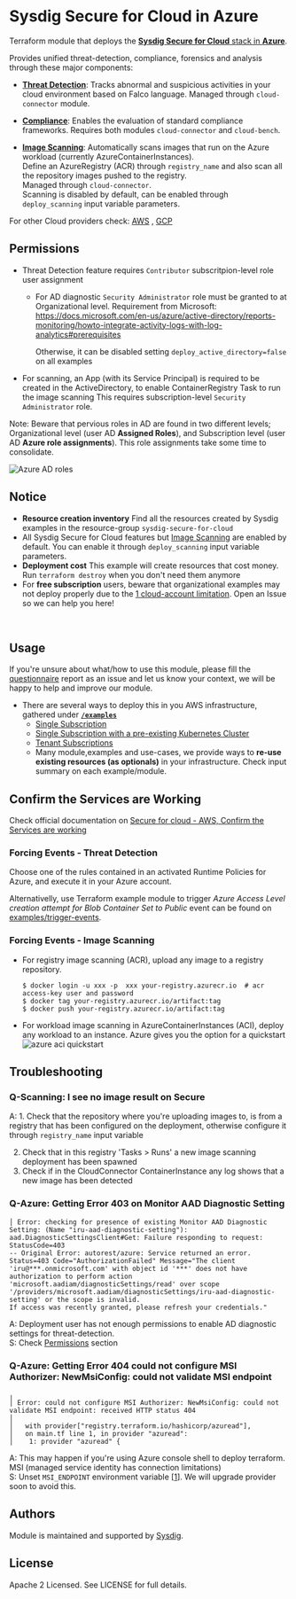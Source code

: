 # Sysdig Secure for Cloud in Azure

Terraform module that deploys the [**Sysdig Secure for Cloud** stack in **Azure**](https://docs.sysdig.com/en/docs/installation/sysdig-secure-for-cloud/deploy-sysdig-secure-for-cloud-on-azure).
<br/>

Provides unified threat-detection, compliance, forensics and analysis through these major components:

* **[Threat Detection](https://docs.sysdig.com/en/docs/sysdig-secure/insights/)**: Tracks abnormal and suspicious
  activities in your cloud environment based on Falco language. Managed through `cloud-connector` module. <br/>

* **[Compliance](https://docs.sysdig.com/en/docs/sysdig-secure/posture/compliance/compliance-unified-/)**: Enables the
  evaluation of standard compliance frameworks. Requires both modules  `cloud-connector` and `cloud-bench`. <br/>

* **[Image Scanning](https://docs.sysdig.com/en/docs/sysdig-secure/scanning/)**:
  Automatically scans images that run on the Azure workload (currently AzureContainerInstances).<br/>
  Define an AzureRegistry (ACR) through `registry_name` and also scan all the repository images pushed to the
  registry.<br/>
  Managed through `cloud-connector`. <br/>Scanning is disabled by default, can be enabled through `deploy_scanning`
  input variable parameters.<br/>

For other Cloud providers check: [AWS](https://github.com/sysdiglabs/terraform-aws-secure-for-cloud)
, [GCP](https://github.com/sysdiglabs/terraform-google-secure-for-cloud)

## Permissions

- Threat Detection feature requires `Contributor` subscritpion-level role user assignment
    - For AD diagnostic `Security Administrator` role must be granted to at Organizational level. Requirement from Microsoft: https://docs.microsoft.com/en-us/azure/active-directory/reports-monitoring/howto-integrate-activity-logs-with-log-analytics#prerequisites 

      Otherwise, it can be disabled setting `deploy_active_directory=false` on all examples
- For scanning, an App (with its Service Principal) is required to be created in the ActiveDirectory, to enable
  ContainerRegistry Task to run the image scanning This requires subscription-level `Security Administrator` role.

Note: Beware that pervious roles in AD are found in two different levels; Organizational level (user AD **Assigned
Roles**), and Subscription level (user AD **Azure role assignments**). This role assignments take some time to
consolidate.

![Azure AD roles](./resources/troubleshoot-ad-roles.png)


## Notice
* **Resource creation inventory** Find all the resources created by Sysdig examples in the resource-group `sysdig-secure-for-cloud`<br/>
* All Sysdig Secure for Cloud features but [Image Scanning](https://docs.sysdig.com/en/docs/sysdig-secure/scanning/) are enabled by default. You can enable it through `deploy_scanning` input variable parameters.<br/>
* **Deployment cost** This example will create resources that cost money. Run `terraform destroy` when you don't need them anymore
* For **free subscription** users, beware that organizational examples may not deploy properly due to the [1 cloud-account limitation](https://docs.sysdig.com/en/docs/administration/administration-settings/subscription/#cloud-billing-free-tier). Open an Issue so we can help you here!
<br/>

## Usage

If you're unsure about what/how to use this module, please fill the [questionnaire](https://github.com/sysdiglabs/terraform-aws-secure-for-cloud/blob/master/use-cases/_questionnaire.md) report as an issue and let us know your context, we will be happy to help and improve our module.

- There are several ways to deploy this in you AWS infrastructure, gathered under **[`/examples`](./examples)**
  - [Single Subscription](./examples/single-subscription/README.md)
  - [Single Subscription with a pre-existing Kubernetes Cluster](./examples/single-subscription-k8s/README.md)
  - [Tenant Subscriptions](./examples/tenant-subscriptions/README.md)
  - Many module,examples and use-cases, we provide ways to **re-use existing resources (as optionals)** in your
    infrastructure. Check input summary on each example/module.
<!--
  - Find some real self-baked **use-case scenarios** under [`/use-cases`](./use-cases)
-->

## Confirm the Services are Working

Check official documentation on [Secure for cloud - AWS, Confirm the Services are working](https://docs.sysdig.com/en/docs/installation/sysdig-secure-for-cloud/deploy-sysdig-secure-for-cloud-on-azure/#confirm-the-services-are-working)

### Forcing Events - Threat Detection

Choose one of the rules contained in an activated Runtime Policies for Azure, and execute it in your Azure account.

Alternativelly, use Terraform example module to trigger _Azure Access Level creation attempt for Blob Container Set to Public_ event can be
found on [examples/trigger-events](https://github.com/sysdiglabs/terraform-azurerm-secure-for-cloud/blob/master/examples/trigger-events).

### Forcing Events - Image Scanning

- For registry image scanning (ACR), upload any image to a registry repository.
  ```shell
  $ docker login -u xxx -p  xxx your-registry.azurecr.io  # acr access-key user and password
  $ docker tag your-registry.azurecr.io/artifact:tag
  $ docker push your-registry.azurecr.io/artifact:tag
  ```
- For workload image scanning in AzureContainerInstances (ACI), deploy any workload to an instance. Azure gives you the option for a quickstart
  ![azure aci quickstart](./resources/aci-quickstart.png)

## Troubleshooting

### Q-Scanning: I see no image result on Secure

A: 1. Check that the repository where you're uploading images to, is from a registry that has been configured on the
deployment, otherwise configure it through `registry_name` input variable <br/>

2. Check that in this registry 'Tasks > Runs' a new image scanning deployment has been spawned<br/>
3. Check if in the CloudConnector ContainerInstance any log shows that a new image has been detected<br/>

### Q-Azure: Getting Error 403 on Monitor AAD Diagnostic Setting

```shell
│ Error: checking for presence of existing Monitor AAD Diagnostic Setting: (Name "iru-aad-diagnostic-setting"):
aad.DiagnosticSettingsClient#Get: Failure responding to request: StatusCode=403
-- Original Error: autorest/azure: Service returned an error.
Status=403 Code="AuthorizationFailed" Message="The client 'iru@***.onmicrosoft.com' with object id '***' does not have authorization to perform action
'microsoft.aadiam/diagnosticSettings/read' over scope '/providers/microsoft.aadiam/diagnosticSettings/iru-aad-diagnostic-setting' or the scope is invalid.
If access was recently granted, please refresh your credentials."
```

A: Deployment user has not enough permissions to enable AD diagnostic settings for threat-detection.<br/>
S:  Check [Permissions](#permissions) section

### Q-Azure: Getting Error 404 could not configure MSI Authorizer: NewMsiConfig: could not validate MSI endpoint

```shell
╷
│ Error: could not configure MSI Authorizer: NewMsiConfig: could not validate MSI endpoint: received HTTP status 404
│
│   with provider["registry.terraform.io/hashicorp/azuread"],
│   on main.tf line 1, in provider "azuread":
│    1: provider "azuread" {
```

A: This may happen if you're using Azure console shell to deploy terraform. MSI (managed service identity has connection
limitations)<br/>
S: Unset `MSI_ENDPOINT` environment variable [[1](https://github.com/hashicorp/terraform-provider-azuread/issues/633)].
We will upgrade provider soon to avoid this.

## Authors

Module is maintained and supported by [Sysdig](https://sysdig.com).

## License

Apache 2 Licensed. See LICENSE for full details.
